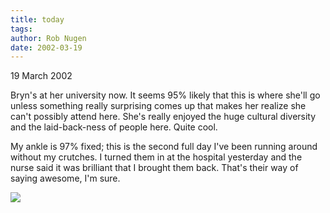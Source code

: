 ```yaml
---
title: today
tags: 
author: Rob Nugen
date: 2002-03-19
---
```


<p class=date>19 March 2002</p>

<p>Bryn's at her university now.  It seems 95% likely that this is
where she'll go unless something really surprising comes up that makes
her realize she can't possibly attend here.  She's really enjoyed the
huge cultural diversity and the laid-back-ness of people here.  Quite
cool.</p>

<p>My ankle is 97% fixed; this is the second full day I've been running
around without my crutches.  I turned them in at the hospital yesterday
and the nurse said it was brilliant that I brought them back.  That's
their way of saying awesome, I'm sure.</p>

<p><img src="/images/rob/wL-ROB.gif"/></p>
